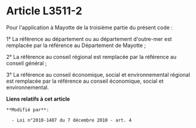 # Article L3511-2

Pour l'application à Mayotte de la troisième partie du présent code :

1° La référence au département ou au département d'outre-mer est remplacée  par la référence au Département de Mayotte ;

2° La référence au conseil régional est remplacée par la référence au conseil  général ;

3° La référence au conseil économique, social et environnemental régional est  remplacée par la référence au conseil
économique, social et environnemental.

**Liens relatifs à cet article**

	**Modifié par**:

	  - Loi n°2010-1487 du 7 décembre 2010 - art. 4

